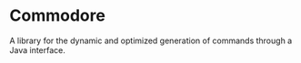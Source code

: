 # Commodore
A library for the dynamic and optimized generation of commands through a Java interface.
